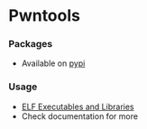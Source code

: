 # Pwntools

### Packages
* Available on [pypi](https://pypi.org/project/pwntools/)

### Usage
- [ELF Executables and Libraries](https://docs.pwntools.com/en/latest/elf.html)
- Check documentation for more
